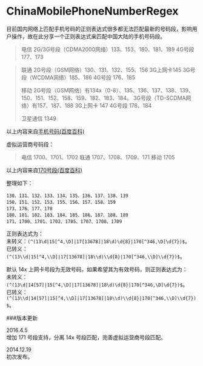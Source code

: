 ChinaMobilePhoneNumberRegex
===========================

目前国内网络上匹配手机号码的正则表达式很多都无法匹配最新的号码段，影响用户操作，故在此分享一个正则表达式来匹配中国大陆的手机号码段。

>电信
>2G/3G号段（CDMA2000网络）133、153、180、181、189
>4G号段 177、173

>联通
>2G号段（GSM网络）130、131、132、155、156
>3G上网卡145
>3G号段（WCDMA网络）185、186
>4G号段 176、185
>
>移动
>2G号段（GSM网络）有134x（0-8）、135、136、137、138、139、150、151、152、158、159、182、183、184。
>3G号段（TD-SCDMA网络）有157、187、188
>3G上网卡 147
>4G号段 178、184
>
>卫星通信 1349

以上内容来自[手机号码(百度百科)](http://baike.baidu.com/view/781667.htm)

虚拟运营商号码段：

>电信 1700、1701、1702
>联通 1707、1708、1709、171
>移动 1705

以上内容来自[170号段(百度百科)](http://baike.baidu.com/view/12118274.htm)

整理如下：   

```
130、131、132、133、134、135、136、137、138、139
150、151、152、153、155、156、157、158、159
173、176、177、178
180、181、182、183、184、185、186、187、188、189
171、1700、1701、1702、1705、1707、1708、1709
```

正则表达式为：   
未转义：`(^(13\d|15[^4,\D]|17[13678]|18\d)\d{8}|170[^346,\D]\d{7})$`。   
已转义：`(^(13\\d|15[^4,\\D]|17[13678]|18\\d)\\d{8}|170[^346,\\D]\\d{7})$`。   

默认 14x 上网卡号段为无效号码，如果希望其为有效号码，则正则表达式为：   
未转义：`(^(13\d|14[57]|15[^4,\D]|17[13678]|18\d)\d{8}|170[^346,\D]\d{7})$`。   
已转义：`(^(13\\d|14[57]|15[^4,\\D]|17[13678]|18\\d)\\d{8}|170[^346,\\D]\\d{7})$`。


###版本更新

2016.4.5   
增加 171 号段支持，分离 14x 号段匹配，完善虚拟运营商号段匹配。

2014.12.19    
初次发布。